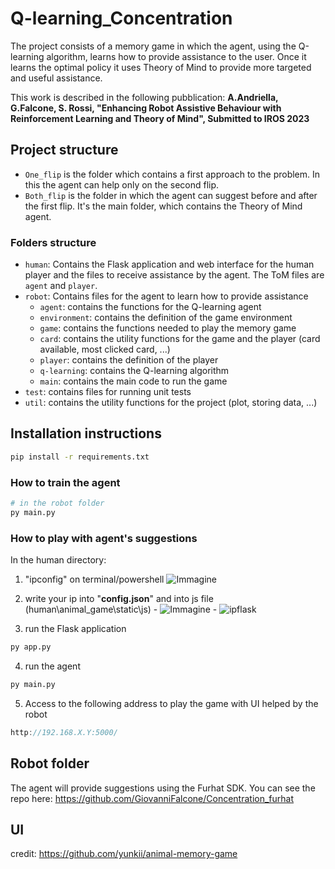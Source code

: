 # Q-learning_Concentration
The project consists of a memory game in which the agent, using the Q-learning algorithm, learns how to provide assistance to the user. Once it learns the optimal policy it uses Theory of Mind to provide more targeted and useful assistance.

This work is described in the following pubblication:
**A.Andriella, G.Falcone, S. Rossi, "Enhancing Robot Assistive Behaviour with Reinforcement Learning and Theory of Mind", Submitted to IROS 2023**
## Project structure
- ``One_flip`` is the folder which contains a first approach to the problem. In this the agent can help only on the second flip.
- ``Both_flip`` is the folder in which the agent can suggest before and after the first flip. It's the main folder, which contains the Theory of Mind agent.
### Folders structure
- ``human``: Contains the Flask application and web interface for the human player and the files to receive assistance by the agent. The ToM files are ``agent`` and ``player``.
- ``robot``: Contains files for the agent to learn how to provide assistance
	- ``agent``: contains the functions for the Q-learning agent
	- ``environment``: contains the definition of the game environment
	- ``game``: contains the functions needed to play the memory game
	- ``card``: contains the utility functions for the game and the player (card available, most clicked card, ...)
	- ``player``: contains the definition of the player
	- ``q-learning``: contains the Q-learning algorithm
	- ``main``: contains the main code to run the game
- ``test``: contains files for running unit tests
- ``util``: contains the utility functions for the project (plot, storing data, ...)
## Installation instructions
```bash
pip install -r requirements.txt
```
### How to train the agent
```bash
# in the robot folder
py main.py
```

### How to play with agent's suggestions
In the human directory:
  1. "ipconfig" on terminal/powershell 
  ![Immagine](https://user-images.githubusercontent.com/64232060/199301970-505946f8-2451-4d2a-ba05-6c53db737599.png)
  
  2. write your ip into "**config.json**" and into js file (human\animal_game\static\js)
    - ![Immagine](https://user-images.githubusercontent.com/64232060/199302552-63c34f4d-1937-4d65-9cdc-f27a7577fcd7.png)
    - ![ipflask](https://user-images.githubusercontent.com/64232060/222992692-8cc3b8c2-3bac-4291-b6c0-74f2e447f470.png)

  3. run the Flask application
  
  ```bash
  py app.py
  ```

  4. run the agent 
  
  ```bash
  py main.py
  ```
  5. Access to the following address to play the game with UI helped by the robot
  
  ```javascript
  http://192.168.X.Y:5000/
  ```

## Robot folder
The agent will provide suggestions using the Furhat SDK. You can see the repo here: https://github.com/GiovanniFalcone/Concentration_furhat

## UI
credit: https://github.com/yunkii/animal-memory-game
